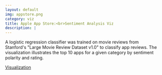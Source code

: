 ```yaml
---
layout: default
img: appstore.png
category: viz
title: Apple App Store:<br>Sentiment Analysis Viz
description: |
---
```

A logistic regression classifier was trained on movie reviews from Stanford's "Large Movie Review Dataset v1.0" to classify app reviews. The visualization illustrates the top 10 apps for a given category by sentiment polarity and rating. 

[Visualization](https://bl.ocks.org/ilitton/raw/799600f3b994493399b33e993f668da2/#)